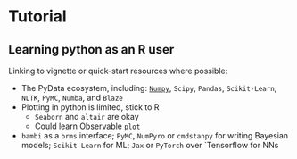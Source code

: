 # Tutorial

## Learning python as an R user

Linking to vignette or quick-start resources where possible:

* The PyData ecosystem, including: [`Numpy`](https://numpy.org/devdocs/user/quickstart.html), `Scipy`, `Pandas`, `Scikit-Learn`, `NLTK`, `PyMC`, `Numba`, and `Blaze`
* Plotting in python is limited, stick to R
  * `Seaborn` and `altair` are okay
  * Could learn [Observable `plot`](https://observablehq.com/)
* `bambi` as a `brms` interface; `PyMC`, `NumPyro` or `cmdstanpy` for writing Bayesian models; `Scikit-Learn` for ML; `Jax` or `PyTorch` over `Tensorflow for NNs
